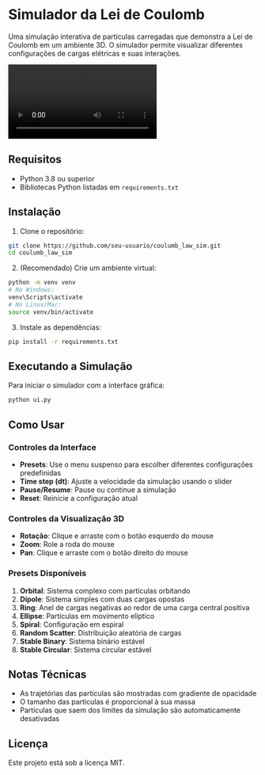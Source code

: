 # Simulador da Lei de Coulomb

Uma simulação interativa de partículas carregadas que demonstra a Lei de Coulomb em um ambiente 3D. O simulador permite visualizar diferentes configurações de cargas elétricas e suas interações.

![Coulomb Law Simulation Demo](media/giphy.mp4)

## Requisitos

- Python 3.8 ou superior
- Bibliotecas Python listadas em `requirements.txt`

## Instalação

1. Clone o repositório:
```bash
git clone https://github.com/seu-usuario/coulumb_law_sim.git
cd coulumb_law_sim
```

2. (Recomendado) Crie um ambiente virtual:
```bash
python -m venv venv
# No Windows:
venv\Scripts\activate
# No Linux/Mac:
source venv/bin/activate
```

3. Instale as dependências:
```bash
pip install -r requirements.txt
```

## Executando a Simulação

Para iniciar o simulador com a interface gráfica:
```bash
python ui.py
```

## Como Usar

### Controles da Interface

- **Presets**: Use o menu suspenso para escolher diferentes configurações predefinidas
- **Time step (dt)**: Ajuste a velocidade da simulação usando o slider
- **Pause/Resume**: Pause ou continue a simulação
- **Reset**: Reinicie a configuração atual

### Controles da Visualização 3D

- **Rotação**: Clique e arraste com o botão esquerdo do mouse
- **Zoom**: Role a roda do mouse
- **Pan**: Clique e arraste com o botão direito do mouse

### Presets Disponíveis

1. **Orbital**: Sistema complexo com partículas orbitando
2. **Dipole**: Sistema simples com duas cargas opostas
3. **Ring**: Anel de cargas negativas ao redor de uma carga central positiva
4. **Ellipse**: Partículas em movimento elíptico
5. **Spiral**: Configuração em espiral
6. **Random Scatter**: Distribuição aleatória de cargas
7. **Stable Binary**: Sistema binário estável
8. **Stable Circular**: Sistema circular estável

## Notas Técnicas

- As trajetórias das partículas são mostradas com gradiente de opacidade
- O tamanho das partículas é proporcional à sua massa
- Partículas que saem dos limites da simulação são automaticamente desativadas

## Licença

Este projeto está sob a licença MIT.